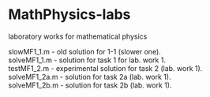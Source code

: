 MathPhysics-labs
================

laboratory works for mathematical physics

slowMF1_1.m - old solution for 1-1 (slower one).  
solveMF1_1.m - solution for task 1 for lab. work 1.  
testMF1_2.m - experimental solution for task 2 (lab. work 1).  
solveMF1_2a.m - solution for task 2a (lab. work 1).  
solveMF1_2b.m - solution for task 2b (lab. work 1).  
